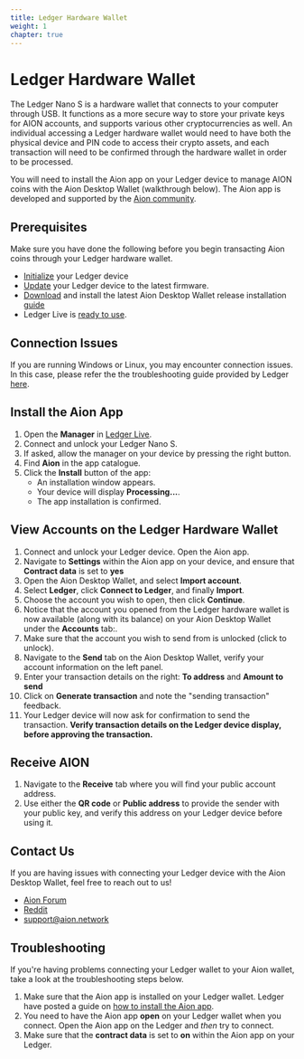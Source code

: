 ```yaml
---
title: Ledger Hardware Wallet
weight: 1
chapter: true
---
```


# Ledger Hardware Wallet

The Ledger Nano S is a hardware wallet that connects to your computer through USB. It functions as a more secure way to store your private keys for AION accounts, and supports various other cryptocurrencies as well. An individual accessing a Ledger hardware wallet would need to have both the physical device and PIN code to access their crypto assets, and each transaction will need to be confirmed through the hardware wallet in order to be processed.

You will need to install the Aion app on your Ledger device to manage AION coins with the Aion Desktop Wallet (walkthrough below). The Aion app is developed and supported by the [Aion community](https://aion.network/).

## Prerequisites

Make sure you have done the following before you begin transacting Aion coins through your Ledger hardware wallet.

- [Initialize](https://support.ledgerwallet.com/hc/en-us/articles/360000613793) your Ledger device 
- [Update](https://support.ledgerwallet.com/hc/en-us/articles/360002731113) your Ledger device to the latest firmware.
- [Download](https://github.com/aionnetwork/Desktop-Wallet/releases/tag/1.1.0) and install the latest Aion Desktop Wallet release installation [guide ](page:create-an-aion-wallet)
- Ledger Live is [ready to use](https://support.ledgerwallet.com/hc/en-us/articles/360006395233).

## Connection Issues

If you are running Windows or Linux, you may encounter connection issues. In this case, please refer the the troubleshooting guide provided by Ledger [here](https://support.ledgerwallet.com/hc/en-us/articles/115005165269-Fix-connection-issues).

## Install the Aion App

1. Open the **Manager** in [Ledger Live](https://www.ledger.com/pages/ledger-live).
2. Connect and unlock your Ledger Nano S.
3. If asked, allow the manager on your device by pressing the right button.
4. Find **Aion** in the app catalogue.
5. Click the **Install** button of the app:
    - An installation window appears.
    - Your device will display **Processing...**.
    - The app installation is confirmed.

## View Accounts on the Ledger Hardware Wallet

1. Connect and unlock your Ledger device. Open the Aion app.
2. Navigate to **Settings** within the Aion app on your device, and ensure that **Contract data** is set to **yes**
3. Open the Aion Desktop Wallet, and select **Import account**.
4. Select **Ledger**, click **Connect to Ledger**, and finally **Import**.
5. Choose the account you wish to open, then click **Continue**.
6. Notice that the account you opened from the Ledger hardware wallet is now available (along with its balance) on your Aion Desktop Wallet under the **Accounts** tab:.
7. Make sure that the account you wish to send from is unlocked (click to unlock).
8. Navigate to the **Send** tab on the Aion Desktop Wallet, verify your account information on the left panel.
9. Enter your transaction details on the right: **To address** and **Amount to send**
10. Click on **Generate transaction** and note the "sending transaction" feedback.
11. Your Ledger device will now ask for confirmation to send the transaction. **Verify transaction details on the Ledger device display, before approving the transaction.**

## Receive AION

1.  Navigate to the **Receive** tab where you will find your public account address. 
2.  Use either the **QR code** or **Public address** to provide the sender with your public key, and verify this address on your Ledger device before using it.

## Contact Us

If you are having issues with connecting your Ledger device with the Aion Desktop Wallet, feel free to reach out to us!

- [Aion Forum](https://forum.aion.network/)
- [Reddit](https://www.reddit.com/r/AionNetwork/)
- [support@aion.network](mailto:support@aion.network)

## Troubleshooting

If you're having problems connecting your Ledger wallet to your Aion wallet, take a look at the troubleshooting steps below.

1. Make sure that the Aion app is installed on your Ledger wallet. Ledger have posted a guide on [how to install the Aion app](https://support.ledgerwallet.com/hc/en-us/articles/360008599834-Aion-AION-).
2. You need to have the Aion app **open** on your Ledger wallet when you connect. Open the Aion app on the Ledger and _then_ try to connect.
3. Make sure that the **contract data** is set to **on** within the Aion app on your Ledger.